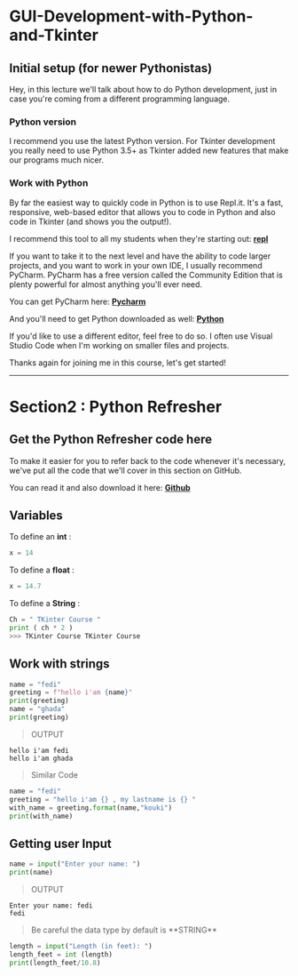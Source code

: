 # GUI-Development-with-Python-and-Tkinter

## Initial setup (for newer Pythonistas)
Hey, in this lecture we'll talk about how to do Python development, just in case you're coming from a different programming language.

### Python version
I recommend you use the latest Python version. For Tkinter development you really need to use Python 3.5+ as Tkinter added new features that make our programs much nicer.

### Work with Python
By far the easiest way to quickly code in Python is to use Repl.it. It's a fast, responsive, web-based editor that allows you to code in Python and also code in Tkinter (and shows you the output!).

I recommend this tool to all my students when they're starting out: [**repl**](https://repl.it)

If you want to take it to the next level and have the ability to code larger projects, and you want to work in your own IDE, I usually recommend PyCharm. PyCharm has a free version called the Community Edition that is plenty powerful for almost anything you'll ever need.

You can get PyCharm here: [**Pycharm**](https://www.jetbrains.com/pycharm/download/)

And you'll need to get Python downloaded as well: [**Python**](https://www.python.org/)

If you'd like to use a different editor, feel free to do so. I often use Visual Studio Code when I'm working on smaller files and projects.

Thanks again for joining me in this course, let's get started!

___ 

# Section2 : Python Refresher

## Get the Python Refresher code here
To make it easier for you to refer back to the code whenever it's necessary, we've put all the code that we'll cover in this section on GitHub.

You can read it and also download it here: [**Github**](https://github.com/tecladocode/python-refresher)

## Variables 

To define an __**int**__ : 
```python
x = 14 
```
To define a __**float**__ : 
```python
x = 14.7
```
To define a __**String**__ : 
```python
Ch = " TKinter Course "
print ( ch * 2 )
>>> TKinter Course TKinter Course 
```

## Work with strings 

```python
name = "fedi"
greeting = f"hello i'am {name}"
print(greeting)
name = "ghada"
print(greeting)
```
<blockquote> OUTPUT  </blockquote>

```
hello i'am fedi
hello i'am ghada
```
<blockquote> Similar Code  </blockquote>

```python
name = "fedi"
greeting = "hello i'am {} , my lastname is {} "
with_name = greeting.format(name,"kouki")
print(with_name)
```

## Getting user Input 

```python
name = input("Enter your name: ")
print(name)
```
<blockquote> OUTPUT  </blockquote>

```
Enter your name: fedi
fedi
```

<blockquote> Be careful the data type by default is **STRING**  </blockquote>

```python
length = input("Length (in feet): ")
length_feet = int (length)
print(length_feet/10.8)
```
